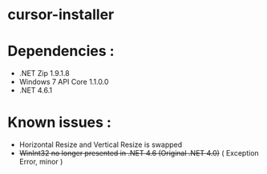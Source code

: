 # cursor-installer

# Dependencies :
 - .NET Zip 1.9.1.8
 - Windows 7 API Core 1.1.0.0
 - .NET 4.6.1
# Known issues :
 - Horizontal Resize and Vertical Resize is swapped
 - ~~WinInt32 no longer presented in .NET 4.6 (Original .NET 4.0)~~ ( Exception Error, minor )
